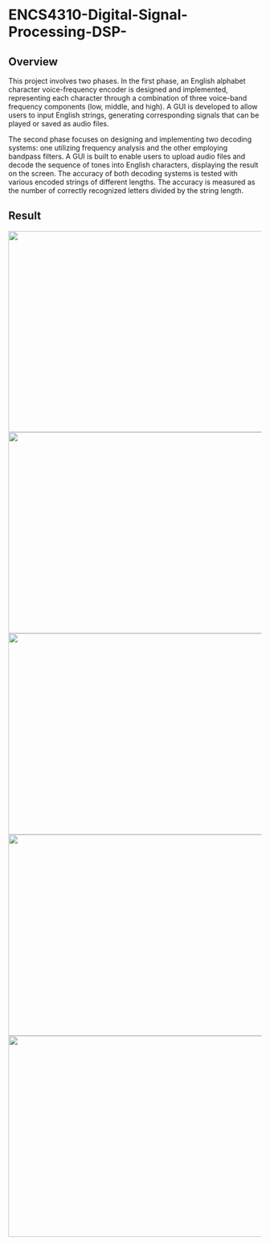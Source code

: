 # ENCS4310-Digital-Signal-Processing-DSP-
## Overview
This project involves two phases. In the first phase, an English alphabet character voice-frequency encoder
is designed and implemented, representing each character through a combination of three voice-band frequency
components (low, middle, and high). A GUI is developed to allow users to input English strings,
generating corresponding signals that can be played or saved as audio files.

The second phase focuses on designing and implementing two decoding systems: one utilizing frequency analysis
and the other employing bandpass filters. A GUI is built to enable users to upload audio files and decode the
sequence of tones into English characters, displaying the result on the screen. The accuracy of both decoding 
systems is tested with various encoded strings of different lengths. The accuracy is measured as the number of 
correctly recognized letters divided by the string length.


## Result
<div>
  <img src ="https://github.com/maha123m/ENCS4310-Digital-Signal-Processing-DSP-/assets/99613493/8117e5d5-82f6-4f8c-8dde-cbb384a484e1" width="900" height="400"> 
  

  <img src ="https://github.com/maha123m/ENCS4310-Digital-Signal-Processing-DSP-/assets/99613493/3c93340a-4896-4b86-a191-5f6f85fe66eb" width="900" height="400"> 
  

  <img src ="https://github.com/maha123m/ENCS4310-Digital-Signal-Processing-DSP-/assets/99613493/674dd135-aa6f-47ee-9c80-5f36817bb5d5" width="900" height="400">  
  

  <img src ="https://github.com/maha123m/ENCS4310-Digital-Signal-Processing-DSP-/assets/99613493/ff9d787a-5838-49d8-ba97-dd94275ff08c" width="900" height="400"> 

  
  <img src ="https://github.com/maha123m/ENCS4310-Digital-Signal-Processing-DSP-/assets/99613493/ae725d2b-30bf-40df-b020-a190a16fd21b" width="900" height="400"> 

   
</div>
